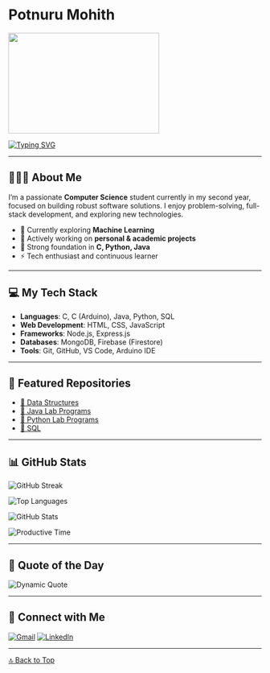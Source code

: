 
# Potnuru Mohith
<img src="https://static.vecteezy.com/system/resources/previews/066/640/473/non_2x/boy-developer-or-software-engineer-mascot-cartoon-character-template-vector.jpg" width="300" height="200">

[![Typing SVG](https://readme-typing-svg.demolab.com?font=Fira+Code&color=00BFFF&size=30&width=550&duration=1500&pause=1000&lines=Software+Engineer;Fullstack+Developer;Machine+Learning)](https://git.io/typing-svg)

---

## 👨🏻‍💻 About Me

I’m a passionate **Computer Science** student currently in my second year, focused on building robust software solutions. I enjoy problem-solving, full-stack development, and exploring new technologies.

- 🔭 Currently exploring **Machine Learning**
- 🌱 Actively working on **personal & academic projects**
- 🧠 Strong foundation in **C, Python, Java**
- ⚡ Tech enthusiast and continuous learner

---

## 💻 My Tech Stack

- **Languages**: C, C (Arduino), Java, Python, SQL  
- **Web Development**: HTML, CSS, JavaScript  
- **Frameworks**: Node.js, Express.js  
- **Databases**: MongoDB, Firebase (Firestore)  
- **Tools**: Git, GitHub, VS Code, Arduino IDE

---

## 📕 Featured Repositories

- [📂 Data Structures](https://github.com/mohith789p/Data-Structures)
- [📂 Java Lab Programs](https://github.com/mohith789p/Java-Lab-Programs)
- [📂 Python Lab Programs](https://github.com/mohith789p/Python-Lab-Programs)
- [📂 SQL](https://github.com/mohith789p/SQL)

---

## 📊 GitHub Stats

![GitHub Streak](https://streak-stats.demolab.com/?user=mohith789p&theme=nightowl)

![Top Languages](https://github-readme-stats.vercel.app/api/top-langs/?username=mohith789p&layout=compact&theme=nightowl&hide=css,jupyter%20notebook&langs_count=5)

![GitHub Stats](https://github-readme-stats.vercel.app/api?username=mohith789p&show_icons=true&theme=nightowl&count_private=true&hide=prs,issues&hide_title=true)

![Productive Time](http://github-profile-summary-cards.vercel.app/api/cards/productive-time?username=mohith789p&theme=nightowl&utcOffset=5.30)

---

## 📜 Quote of the Day

![Dynamic Quote](https://quotes-github-readme.vercel.app/api?type=horizontal&theme=nightowl)

---

## 🔗 Connect with Me

[![Gmail](https://img.shields.io/badge/-Gmail-D14836?style=flat&logo=gmail&logoColor=white)](mailto:mohith321p@gmail.com)
[![LinkedIn](https://img.shields.io/badge/-LinkedIn-0077B5?style=flat&logo=linkedin&logoColor=white)](https://www.linkedin.com/in/potnuru-mohith?utm_source=share&utm_campaign=share_via&utm_content=profile&utm_medium=android_app)

---

[🔝 Back to Top](#potnuru-mohith)
